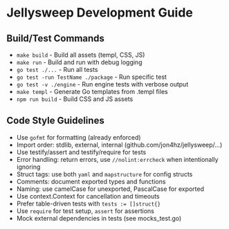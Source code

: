 # Jellysweep Development Guide

## Build/Test Commands
- `make build` - Build all assets (templ, CSS, JS)
- `make run` - Build and run with debug logging
- `go test ./...` - Run all tests
- `go test -run TestName ./package` - Run specific test
- `go test -v ./engine` - Run engine tests with verbose output
- `make templ` - Generate Go templates from .templ files
- `npm run build` - Build CSS and JS assets

## Code Style Guidelines
- Use `gofmt` for formatting (already enforced)
- Import order: stdlib, external, internal (github.com/jon4hz/jellysweep/...)
- Use testify/assert and testify/require for tests
- Error handling: return errors, use `//nolint:errcheck` when intentionally ignoring
- Struct tags: use both `yaml` and `mapstructure` for config structs
- Comments: document exported types and functions
- Naming: use camelCase for unexported, PascalCase for exported
- Use context.Context for cancellation and timeouts
- Prefer table-driven tests with `tests := []struct{}`
- Use `require` for test setup, `assert` for assertions
- Mock external dependencies in tests (see mocks_test.go)
